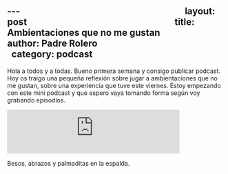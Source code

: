 ---                                                                            
layout: post                                                                    
title: Ambientaciones que no me gustan                  
author: Padre Rolero                                                            
category: podcast                                                            
---
Hola a todos y a todas. Bueno primera semana y consigo publicar podcast. Hoy os traigo una pequeña reflexión sobre jugar a ambientaciones que no me gustan, sobre una experiencia que tuve este viernes. Estoy empezando con este mini podcast y que espero vaya tomando forma según voy grabando episodios.

<iframe src="https://podcasters.spotify.com/pod/show/padreyrolero/embed/episodes/Ambientaciones-que-no-me-gustan-e25jt6m" height="102px" width="400px" frameborder="0" scrolling="no"></iframe>

Besos, abrazos y palmaditas en la espalda.









